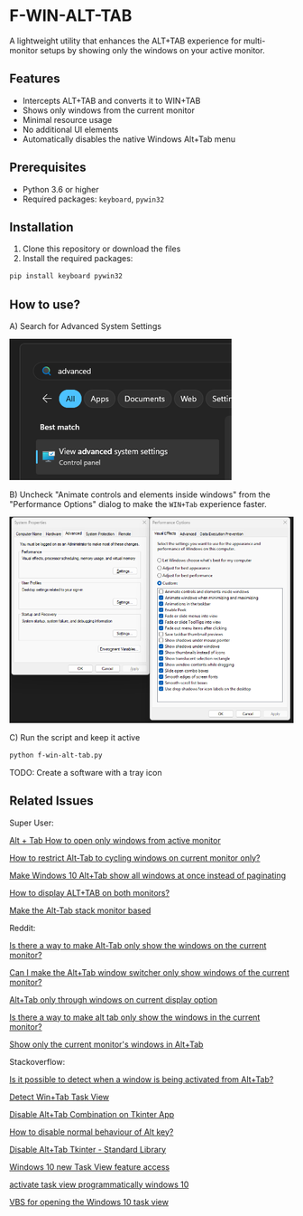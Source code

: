 # F-WIN-ALT-TAB

A lightweight utility that enhances the ALT+TAB experience for multi-monitor setups by showing only the windows on your active monitor.

## Features

- Intercepts ALT+TAB and converts it to WIN+TAB
- Shows only windows from the current monitor
- Minimal resource usage
- No additional UI elements
- Automatically disables the native Windows Alt+Tab menu

## Prerequisites

- Python 3.6 or higher
- Required packages: `keyboard`, `pywin32`

## Installation

1. Clone this repository or download the files
2. Install the required packages:

```bash
pip install keyboard pywin32
```

## How to use?

A) Search for Advanced System Settings

![guide1](guide1.png)

B) Uncheck "Animate controls and elements inside windows" from the "Performance Options" dialog to make the `WIN+Tab` experience faster.

![guide2](guide2.png)

C) Run the script and keep it active

```bash
python f-win-alt-tab.py
```

TODO: Create a software with a tray icon

## Related Issues

Super User:

[Alt + Tab How to open only windows from active monitor](https://superuser.com/questions/1761948/alt-tab-how-to-open-only-windows-from-active-monitor)

[How to restrict Alt-Tab to cycling windows on current monitor only?](https://superuser.com/questions/1604591/how-to-restrict-alt-tab-to-cycling-windows-on-current-monitor-only)

[Make Windows 10 Alt+Tab show all windows at once instead of paginating](https://superuser.com/questions/1794305/make-windows-10-alttab-show-all-windows-at-once-instead-of-paginating)

[How to display ALT+TAB on both monitors?](https://superuser.com/questions/1079938/how-to-display-alttab-on-both-monitors)

[Make the Alt-Tab stack monitor based](https://superuser.com/questions/1134741/make-the-alt-tab-stack-monitor-based)

Reddit:

[Is there a way to make Alt-Tab only show the windows on the current monitor?](https://www.reddit.com/r/Windows10/comments/m0nci9/is_there_a_way_to_make_alttab_only_show_the/)

[Can I make the Alt+Tab window switcher only show windows of the current monitor?](https://www.reddit.com/r/kde/comments/ktykjm/can_i_make_the_alttab_window_switcher_only_show/)

[Alt+Tab only through windows on current display option](https://www.reddit.com/r/Windows11/comments/ug5hmb/alttab_only_through_windows_on_current_display/)

[Is there a way to make alt tab only show the windows in the current monitor?](https://www.reddit.com/r/pop_os/comments/hgtkvt/is_there_a_way_to_make_alt_tab_only_show_the/)

[Show only the current monitor's windows in Alt+Tab](https://www.reddit.com/r/Windows10/comments/ksv4oh/show_only_the_current_monitors_windows_in_alttab/)

Stackoverflow:

[Is it possible to detect when a window is being activated from Alt+Tab?](https://stackoverflow.com/questions/73366172/is-it-possible-to-detect-when-a-window-is-being-activated-from-alttab)

[Detect Win+Tab Task View](https://stackoverflow.com/questions/46653985/detect-wintab-task-view)

[Disable Alt+Tab Combination on Tkinter App](https://stackoverflow.com/questions/39110800/disable-alttab-combination-on-tkinter-app)

[How to disable normal behaviour of Alt key?](https://stackoverflow.com/questions/9627379/how-to-disable-normal-behaviour-of-alt-key)

[Disable Alt+Tab Tkinter - Standard Library](https://stackoverflow.com/questions/54906926/disable-alttab-tkinter-standard-library)

[Windows 10 new Task View feature access](https://stackoverflow.com/questions/31213105/windows-10-new-task-view-feature-access)

[activate task view programmatically windows 10](https://stackoverflow.com/questions/31721140/activate-task-view-programmatically-windows-10)

[VBS for opening the Windows 10 task view](https://stackoverflow.com/questions/34956274/vbs-for-opening-the-windows-10-task-view)
